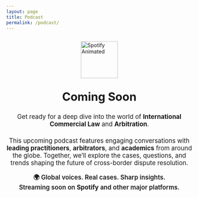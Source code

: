 ```yaml
---
layout: page
title: Podcast
permalink: /podcast/
---
```

<div style="display: flex; align-items: center; justify-content: center; gap: 40px; flex-wrap: wrap; margin-top: 2em;">
  <a href="https://open.spotify.com/" target="_blank" rel="noopener noreferrer">
    <img src="https://media4.giphy.com/media/v1.Y2lkPTc5MGI3NjExMHV1MjRibW1obnd0N2xuY29mYjRvc3NwdGl5MXllbHNhYmpyNTh4diZlcD12MV9pbnRlcm5hbF9naWZfYnlfaWQmY3Q9cw/j25atM0JZYLeEvyEc7/giphy.gif" 
         alt="Spotify Animated" 
         width="100" />
  </a>
</div>
<h2 style="text-align: center; font-size: 2.2em; font-weight: 700; margin-top: 1em;">
  Coming Soon
</h2>

<p style="text-align: center; font-size: 1.2em; max-width: 700px; margin: 1.5em auto;">
  Get ready for a deep dive into the world of <strong>International Commercial Law</strong> and <strong>Arbitration</strong>.
</p>

<p style="text-align: center; font-size: 1.2em; max-width: 700px; margin: 1em auto;">
  This upcoming podcast features engaging conversations with <strong>leading practitioners</strong>, <strong>arbitrators</strong>, and <strong>academics</strong> from around the globe. Together, we’ll explore the cases, questions, and trends shaping the future of cross-border dispute resolution.
</p>

<p style="text-align: center; font-size: 1.2em; font-weight: 600; margin: 1em auto;">
  🌍 Global voices. Real cases. Sharp insights.  
  <br />
  Streaming soon on <strong>Spotify</strong> and other major platforms.
</p>



